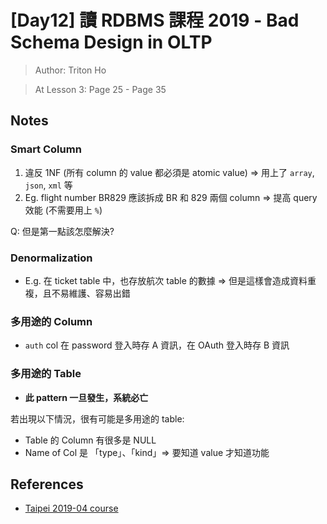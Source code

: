 # [Day12] 讀 RDBMS 課程 2019 - Bad Schema Design in OLTP

> Author: Triton Ho

> At Lesson 3: Page 25 - Page 35

## Notes

### Smart Column

1. 違反 1NF (所有 column 的 value 都必須是 atomic value) => 用上了 `array`, `json`, `xml` 等
2. Eg. flight number BR829 應該拆成 BR 和 829 兩個 column => 提高 query 效能 (不需要用上 `%`)

Q: 但是第一點該怎麼解決?

### Denormalization

- E.g. 在 ticket table 中，也存放航次 table 的數據 => 但是這樣會造成資料重複，且不易維護、容易出錯

### 多用途的 Column

- `auth` col 在 password 登入時存 A 資訊，在 OAuth 登入時存 B 資訊

### 多用途的 Table

- **此 pattern 一旦發生，系統必亡**

若出現以下情況，很有可能是多用途的 table:

- Table 的 Column 有很多是 NULL
- Name of Col 是 「type」、「kind」=> 要知道 value 才知道功能

## References

- [Taipei 2019-04 course](https://github.com/TritonHo/slides/tree/master/Taipei%202019-04%20course)
